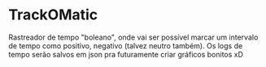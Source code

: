 # TrackOMatic

Rastreador de tempo "boleano", onde vai ser possível marcar um intervalo de tempo como positivo, negativo (talvez neutro também). 
Os logs de tempo serão salvos em json pra futuramente criar gráficos bonitos xD 
